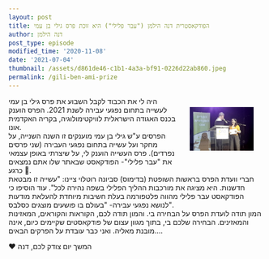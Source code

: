 ```yaml
---
layout: post
title: הפודקאסטרית דנה הילמן ("עבר פלילי") היא זוכת פרס גילי בן עמי 
author: דנה הילמן
post_type: episode
modified_time: '2020-11-08'
date: '2021-07-04'
thumbnail: /assets/d861de46-c1b1-4a3a-bf91-0226d22ab860.jpeg
permalink: /gili-ben-ami-prize
---
```



<img src="assets/d861de46-c1b1-4a3a-bf91-0226d22ab860.jpeg" style="float:right; width:25%; margin:20px;"/>

היה לי את הכבוד לקבל השבוע את פרס גילי בן עמי לעשייה בתחום נפגעי עבירה לשנת 2021. הפרס הוענק בכנס האגודה הישראלית לוויקטימולוגיה, בקריה האקדמית אונו.   
הפרסים ע"ש גילי בן עמי מוענקים זו השנה השנייה, על מחקר ועל עשייה בתחום נפגעי העבירה (שני פרסים נפרדים). פרס העשייה הוענק לי, על שיצרתי באופן עצמאי את    "עבר פלילי"- הפודקאסט שבאתר שלו אתם נמצאים כרגע 🙂.    
חברי וועדת הפרס בראשות השופטת (בדימוס) סביונה רוטלוי ציינו: "עשייה זו מבטאת חדשנות. היא מציגה את מורכבות ההליך הפלילי בשפה נהירה לכל". עוד הוסיפו כי    הפודקאסט עבר פלילי מהווה פלטפורמה בעלת חשיבות מיוחדת להעלאת מודעות לנושא נפגעי עבירה- "בעולם בו פושעים מוצגים כסלבס".    
המון תודה לועדת הפרס על הבחירה בי. והמון תודה לכם, הקוראות והקוראים, המאזינות והמאזינים. הבחירה שלכם בי, בתוך מגוון עצום של פודקאסטים שקיימים כיום, אינה    מובנת מאליה.
ואני כבר עובדת על הפרקים הבאים....   

❤️
המשך יום צודק לכם,
דנה